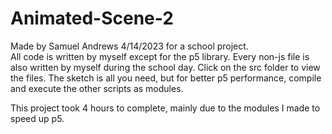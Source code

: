 # Animated-Scene-2
Made by Samuel Andrews 4/14/2023 for a school project.  
All code is written by myself except for the p5 library. Every non-js file is also written by myself during the school day.
Click on the src folder to view the files. The sketch is all you need, but for better p5 performance, compile and execute the other scripts as modules.  
  
This project took 4 hours to complete, mainly due to the modules I made to speed up p5.

